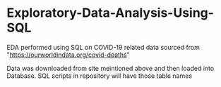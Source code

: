 # Exploratory-Data-Analysis-Using-SQL
EDA performed using SQL on COVID-19 related data sourced from "https://ourworldindata.org/covid-deaths" 


Data was downloaded from site meintioned above and then loaded into Database. SQL scripts in repository will have those table names 
